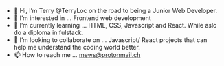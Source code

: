 - 👋 Hi, I’m Terry @TerryLoc on the road to being a Junior Web Developer. 
- 👀 I’m interested in ... Frontend web development
- 🌱 I’m currently learning ... HTML, CSS, Javascript and React. While aslo do a diploma in fulstack.
- 💞️ I’m looking to collaborate on ... Javascript/ React projects that can help me understand the coding world better.
- 📫 How to reach me ... mews@protonmail.ch

<!---
TerryLoc/TerryLoc is a ✨ special ✨ repository because its `README.md` (this file) appears on your GitHub profile.
You can click the Preview link to take a look at your changes.
--->

